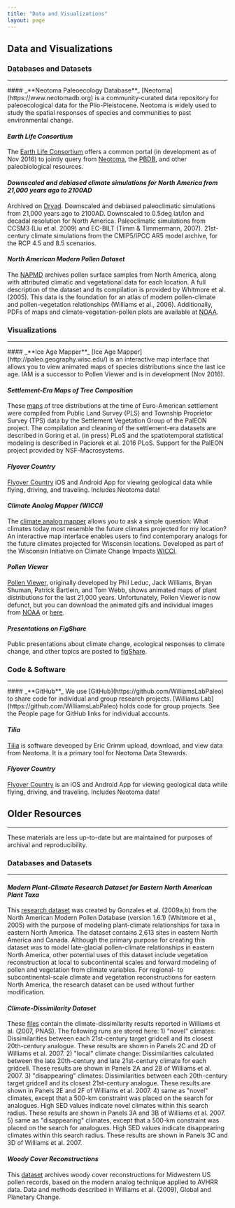```yaml
---
title: "Data and Visualizations"
layout: page
---
```


## Data and Visualizations

### Databases and Datasets
<hr>
#### _**Neotoma Paleoecology Database**_
[Neotoma](https://www.neotomadb.org)  is a community-curated data repository for paleoecological data for the Plio-Pleistocene.  Neotoma is widely used to study the spatial responses of species and communities to past environmental change.

#### _**Earth Life Consortium**_
The [Earth Life Consortium](http://earthlifeconsortium.org/) offers a common portal (in development as of Nov 2016) to jointly query from [Neotoma](https://www.neotomadb.org), the [PBDB](https://paleobiodb.org/#/), and other paleobiological resources.

#### _**Downscaled and debiased climate simulations for North America from 21,000 years ago to 2100AD**_
Archived on [Dryad](http://datadryad.org/resource/doi:10.5061/dryad.1597g.2).  Downscaled and debiased paleoclimatic simulations from 21,000 years ago to 2100AD. Downscaled to 0.5deg lat/lon and decadal resolution for North America.  Paleoclimatic simulations from CCSM3 (Liu et al. 2009) and EC-BILT (Timm & Timmermann, 2007). 21st-century climate simulations from the CMIP5/IPCC AR5 model archive, for the RCP 4.5 and 8.5 scenarios.

#### _**North American Modern Pollen Dataset**_
The [NAPMD](../data/whitmoreetal2005.zip) archives pollen surface samples from North America, along with attributed climatic and vegetational data for each location. A full description of the dataset and its compilation is provided by Whitmore et al. (2005). This data is the foundation for an atlas of modern pollen-climate and pollen-vegetation relationships (Williams et al., 2006). Additionally, PDFs of maps and climate-vegetation-pollen plots are available at [NOAA](http://www.ncdc.noaa.gov/paleo/pubs/williams2006/williams2006.html).

### Visualizations
<hr>
#### _**Ice Age Mapper**_
[Ice Age Mapper](http://paleo.geography.wisc.edu/)  is an interactive map interface that allows you to view animated maps of species distributions since the last ice age.  IAM is a successor to Pollen Viewer and is in development (Nov 2016).

#### _**Settlement-Era Maps of Tree Composition**_
These [maps](http://gandalf.berkeley.edu:3838/paciorek/setVegComp-leaflet/) of tree distributions at the time of Euro-American settlement were compiled from Public Land Survey (PLS) and Township Proprietor Survey (TPS) data by the Settlement Vegetation Group of the PalEON project.   The compilation and cleaning of the settlement-era datasets are described in Goring et al. (in press) PLoS and the spatiotemporal statistical modeling is described in Paciorek et al. 2016 PLoS.  Support for the PalEON project provided by NSF-Macrosystems.

#### _**Flyover Country**_
[Flyover Country](http://fc.umn.edu/) iOS and Android App for viewing geological data while flying, driving, and traveling.  Includes Neotoma data!

#### _**Climate Analog Mapper (WICCI)**_
The [climate analog mapper](http://www.wicci.wisc.edu/climate-map.php) allows you to ask a simple question: What climates today most resemble the future climates projected for my location? An interactive map interface enables users to find contemporary analogs for the future climates projected for Wisconsin locations. Developed as part of the Wisconsin Initiative on Climate Change Impacts [WICCI](http://www.wicci.wisc.edu).

#### _**Pollen Viewer**_
[Pollen Viewer](http://www1.ncdc.noaa.gov/pub/data/paleo/pollen/viewer/), originally developed by Phil Leduc, Jack Williams, Bryan Shuman, Patrick Bartlein, and Tom Webb, shows animated maps of plant distributions for the last 21,000 years.  Unfortunately, Pollen Viewer is now defunct, but you can download the animated gifs and individual images from [NOAA](http://www1.ncdc.noaa.gov/pub/data/paleo/pollen/viewer/) or [here](../data/viewer32lc.zip).

#### _**Presentations on FigShare**_
Public presentations about climate change, ecological responses to climate change, and other topics are posted to [figShare](https://figshare.com/search?q=john+williams&quick=1).

### Code & Software
<hr>
#### _**GitHub**_
We use [GitHub](https://github.com/WilliamsLabPaleo) to share code for individual and group research projects.  [Williams Lab](https://github.com/WilliamsLabPaleo) holds code for group projects.  See the People page for GitHub links for individual accounts.

#### _**Tilia**_
[Tilia](http://www.tiliait.com/) is software deveoped by Eric Grimm upload, download, and view data from Neotoma.  It is a primary tool for Neotoma Data Stewards.

#### _**Flyover Country**_
[Flyover Country](http://fc.umn.edu/) is an iOS and Android App for viewing geological data while flying, driving, and traveling.  Includes Neotoma data!

## Older Resources
<hr>

These materials are less up-to-date but are maintained for purposes of archival and reproducibility.

### Databases and Datasets
***

#### _**Modern Plant-Climate Research Dataset for Eastern North American Plant Taxa**_
This [research dataset](../data/ENA_RSDB_1.7x.zip) was created by Gonzales et al. (2009a,b) from the North American Modern Pollen Database (version 1.6.1) (Whitmore et al., 2005) with the purpose of modeling plant-climate relationships for taxa in eastern North America. The dataset contains 2,613 sites in eastern North America and Canada. Although the primary purpose for creating this dataset was to model late-glacial pollen-climate relationships in eastern North America, other potential uses of this dataset include vegetation reconstruction at local to subcontinental scales and forward modeling of pollen and vegetation from climate variables. For regional- to subcontinental-scale climate and vegetation reconstructions for eastern North America, the research dataset can be used without further modification.

#### _**Climate-Dissimilarity Dataset**_
These [files](../data/Williamsetal2007PNAS_NovDisp_Data.zip)  contain the climate-dissimilarity results reported in Williams et al. (2007, PNAS).  The following runs are stored here: 1) "novel" climates: Dissimilarities between each 21st-century target gridcell and its closest 20th-century analogue. These results are shown in Panels 2C and 2D of Williams et al. 2007. 2) "local" climate change: Dissimilarities calculated between the late 20th-century and late 21st-century climate for each gridcell. These results are shown in Panels 2A and 2B of Williams et al. 2007. 3) "disappearing" climates: Dissimilarities between each 20th-century target gridcell and its closest 21st-century analogue. These results are shown in Panels 2E and 2F of Williams et al. 2007. 4) same as "novel" climates, except that a 500-km constraint was placed on the search for analogues. High SED values indicate novel climates within this search radius. These results are shown in Panels 3A and 3B of Williams et al. 2007. 5) same as "disappearing" climates, except that a 500-km constraint was placed on the search for analogues. High SED values indicate disappearing climates within this search radius. These results are shown in Panels 3C and 3D of Williams et al. 2007.

#### _**Woody Cover Reconstructions**_
This [dataset](../data/Williamsetal2009GPC_MidwestTreeCover.zip)  archives woody cover reconstructions for Midwestern US pollen records, based on the modern analog technique applied to AVHRR data. Data and methods described in Williams et al. (2009), Global and Planetary Change.
